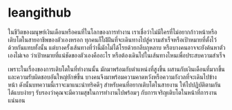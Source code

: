 # leangithub
ในชีวิตของมนุษย์เงินเดือนหรือคนที่ในโลกของการทำงาน เราเชื่อว่าไม่มีใครที่ไม่อยากก้าวหน้าหรือเติบโตในสายอาชีพของตัวเองหรอก ทุกคนก็ใฝ่ฝันที่จะเดินทางไปสู่ความสำเร็จหรือเป้าหมายที่ตั้งไว้ด้วยกันแทบทั้งนั้น แต่บางครั้งเส้นทางที่ว่านี้มักไม่ได้โรยด้วยกลีบกุหลาบ หรือบางคนอาจจะยังค้นหาตัวเองไม่เจอ ว่าเป้าหมายที่แน่ชัดของตัวเองคืออะไร หรือต้องเดินไปในเส้นทางไหนเพื่อประสบความสำเร็จ

เพราะในเรื่องของการเติบโตในที่ทำงานนั้น มักมาพร้อมกับตำแหน่งที่สูงขึ้น ผสานกับเงินเดือนที่มากขึ้น และความรับผิดชอบอันใหญ่ยักษ์ขึ้น บางคนจึงมาพร้อมความคาดหวังหรือความกังวลที่จะเดินไปข้างหน้า ดังนั้นบทความนี้เราจะมาแนะนำทริคดีๆ สำหรับคนที่อยากเติบโตในสายงาน ให้ไปปฏิบัติตามกันได้แบบง่ายๆ รับรองว่าคุณจะมีความสุขในการทำงานไปพร้อมๆ กับการเจริญเติบโตในหน้าที่การงานแน่นอน
